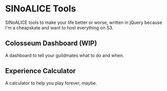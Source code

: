 # SINoALICE Tools

SINoALICE tools to make your life better or worse, written in jQuery because I'm a cheapskate and want to host everything on S3.

## Colosseum Dashboard (WIP)

A dashboard to tell your guildmates what to do and when.

## Experience Calculator

A calculator to help you play forever, maybe.